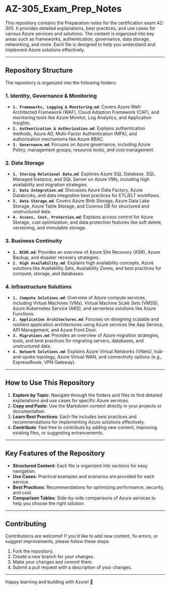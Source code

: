 # AZ-305_Exam_Prep_Notes

This repository contains the Preparation notes for the certification exam AZ-305. It provides detailed explanations, best practices, and use cases for various Azure services and solutions. The content is organized into key areas such as frameworks, authentication, governance, data storage, networking, and more. Each file is designed to help you understand and implement Azure solutions effectively.

---

## Repository Structure

The repository is organized into the following folders:

### 1. **Identity, Governance & Monitoring**
   - **`1. Frameworks, Logging & Monitoring.md`**: Covers Azure Well-Architected Framework (WAF), Cloud Adoption Framework (CAF), and monitoring tools like Azure Monitor, Log Analytics, and Application Insights.
   - **`2. Authentication & Authorization.md`**: Explains authentication methods, Azure AD, Multi-Factor Authentication (MFA), and authorization mechanisms like Azure RBAC.
   - **`3. Governance.md`**: Focuses on Azure governance, including Azure Policy, management groups, resource locks, and cost management.

### 2. **Data Storage**
   - **`1. Storing Relational Data.md`**: Explores Azure SQL Database, SQL Managed Instance, and SQL Server on Azure VMs, including high availability and migration strategies.
   - **`2. Data Integration.md`**: Discusses Azure Data Factory, Azure Databricks, and data integration best practices for ETL/ELT workflows.
   - **`3. Data Storage.md`**: Covers Azure Blob Storage, Azure Data Lake Storage, Azure Table Storage, and Cosmos DB for structured and unstructured data.
   - **`4. Access, Cost, Protection.md`**: Explains access control for Azure Storage, cost optimization, and data protection features like soft delete, versioning, and immutable storage.

### 3. **Business Continuity**
   - **`1. BCDR.md`**: Provides an overview of Azure Site Recovery (ASR), Azure Backup, and disaster recovery strategies.
   - **`2. High Availability.md`**: Explains high availability concepts, Azure solutions like Availability Sets, Availability Zones, and best practices for compute, storage, and databases.

### 4. **Infrastructure Solutions**
   - **`1. Compute Solutions.md`**: Overview of Azure compute services, including Virtual Machines (VMs), Virtual Machine Scale Sets (VMSS), Azure Kubernetes Service (AKS), and serverless solutions like Azure Functions.
   - **`2. Application Architectures.md`**: Focuses on designing scalable and resilient application architectures using Azure services like App Service, API Management, and Azure Front Door.
   - **`3. Migrations.md`**: Provides an overview of Azure migration strategies, tools, and best practices for migrating servers, databases, and unstructured data.
   - **`4. Network Solutions.md`**: Explains Azure Virtual Networks (VNets), hub-and-spoke topology, Azure Virtual WAN, and connectivity options (e.g., ExpressRoute, VPN Gateway).

---

## How to Use This Repository

1. **Explore by Topic**: Navigate through the folders and files to find detailed explanations and use cases for specific Azure services.
2. **Copy and Paste**: Use the Markdown content directly in your projects or documentation.
3. **Learn Best Practices**: Each file includes best practices and recommendations for implementing Azure solutions effectively.
4. **Contribute**: Feel free to contribute by adding new content, improving existing files, or suggesting enhancements.

---

## Key Features of the Repository

- **Structured Content**: Each file is organized into sections for easy navigation.
- **Use Cases**: Practical examples and scenarios are provided for each service.
- **Best Practices**: Recommendations for optimizing performance, security, and cost.
- **Comparison Tables**: Side-by-side comparisons of Azure services to help you choose the right solution.

---

## Contributing

Contributions are welcome! If you'd like to add new content, fix errors, or suggest improvements, please follow these steps:

1. Fork the repository.
2. Create a new branch for your changes.
3. Make your changes and commit them.
4. Submit a pull request with a description of your changes.

---

Happy learning and building with Azure! 🚀
